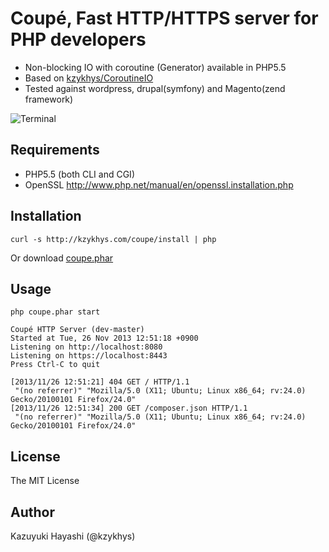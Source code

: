 Coupé, Fast HTTP/HTTPS server for PHP developers
================================================

* Non-blocking IO with coroutine (Generator) available in PHP5.5
* Based on [kzykhys/CoroutineIO][coroutine-io]
* Tested against wordpress, drupal(symfony) and Magento(zend framework)

![Terminal](http://kzykhys.com/coupe/assets/img/terminal.png)

Requirements
------------

* PHP5.5 (both CLI and CGI)
* OpenSSL http://www.php.net/manual/en/openssl.installation.php

Installation
------------

```
curl -s http://kzykhys.com/coupe/install | php
```

Or download [coupe.phar][coupe-phar]

Usage
-----

```
php coupe.phar start
```

```
Coupé HTTP Server (dev-master)
Started at Tue, 26 Nov 2013 12:51:18 +0900
Listening on http://localhost:8080
Listening on https://localhost:8443
Press Ctrl-C to quit

[2013/11/26 12:51:21] 404 GET / HTTP/1.1
 "(no referrer)" "Mozilla/5.0 (X11; Ubuntu; Linux x86_64; rv:24.0) Gecko/20100101 Firefox/24.0"
[2013/11/26 12:51:34] 200 GET /composer.json HTTP/1.1
 "(no referrer)" "Mozilla/5.0 (X11; Ubuntu; Linux x86_64; rv:24.0) Gecko/20100101 Firefox/24.0"
```

License
-------

The MIT License

Author
------

Kazuyuki Hayashi (@kzykhys)

[coroutine-io]: https://github.com/kzykhys/CoroutineIO
[coupe-phar]: http://kzykhys.com/coupe/coupe.phar
